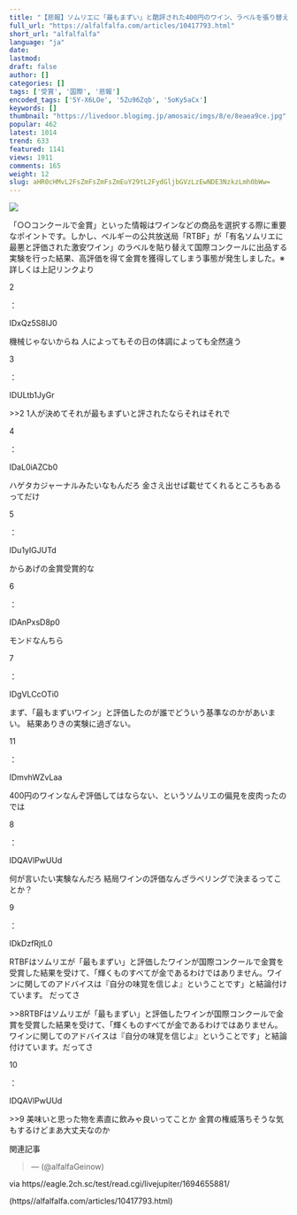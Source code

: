 ```yaml
---
title: "【悲報】ソムリエに「最もまずい」と酷評された400円のワイン、ラベルを張り替えるだけで国際コンクールで金賞を受賞 "
full_url: "https://alfalfalfa.com/articles/10417793.html"
short_url: "alfalfalfa"
language: "ja"
date: 
lastmod: 
draft: false
author: []
categories: []
tags: ['受賞', '国際', '悲報']
encoded_tags: ['5Y-X6LOe', '5Zu96Zqb', '5oKy5aCx']
keywords: []
thumbnail: "https://livedoor.blogimg.jp/amosaic/imgs/8/e/8eaea9ce.jpg"
popular: 462
latest: 1014
trend: 633
featured: 1141
views: 1911
comments: 165
weight: 12
slug: aHR0cHMvL2FsZmFsZmFsZmEuY29tL2FydGljbGVzLzEwNDE3NzkzLmh0bWw=
---
```


![](https://livedoor.blogimg.jp/amosaic/imgs/8/e/8eaea9ce.jpg)

<div><p>「○○コンクールで金賞」といった情報はワインなどの商品を選択する際に重要なポイントです。しかし、ベルギーの公共放送局「RTBF」が「有名ソムリエに最悪と評価された激安ワイン」のラベルを貼り替えて国際コンクールに出品する実験を行った結果、高評価を得て金賞を獲得してしまう事態が発生しました。※詳しくは上記リンクより</p><p class='res_info'><p class='res_num'>2</p>：<p class='res_name'></p><p class='res_matome'><p class='res_id'>IDxQz5S8IJ0</p></p></p> <p class='res_body_r1'>機械じゃないからね 人によってもその日の体調によっても全然違う</p> <p class='res_info'><p class='res_num'>3</p>：<p class='res_name'></p><p class='res_matome'><p class='res_id'>IDULtb1JyGr</p></p></p> <p class='res_body_r2'>>>2 1人が決めてそれが最もまずいと評されたならそれはそれで</p> <p class='res_info'><p class='res_num'>4</p>：<p class='res_name'></p><p class='res_matome'><p class='res_id'>IDaL0iAZCb0</p></p></p> <p class='res_body'>ハゲタカジャーナルみたいなもんだろ 金さえ出せば載せてくれるところもあるってだけ</p> <p class='res_info'><p class='res_num'>5</p>：<p class='res_name'></p><p class='res_matome'><p class='res_id'>IDu1yIGJUTd</p></p></p> <p class='res_body'>からあげの金賞受賞的な</p> <p class='res_info'><p class='res_num'>6</p>：<p class='res_name'></p><p class='res_matome'><p class='res_id'>IDAnPxsD8p0</p></p></p> <p class='res_body'>モンドなんちら</p> <p class='res_info'><p class='res_num'>7</p>：<p class='res_name'></p><p class='res_matome'><p class='res_id'>IDgVLCcOTi0</p></p></p> <p class='res_body'>まず、「最もまずいワイン」と評価したのが誰でどういう基準なのかがあいまい。 結果ありきの実験に過ぎない。</p> <p class='res_info'><p class='res_num'>11</p>：<p class='res_name'></p><p class='res_matome'><p class='res_id'>IDmvhWZvLaa</p></p></p> <p class='res_body'>400円のワインなんぞ評価してはならない、というソムリエの偏見を皮肉ったのでは</p> <p class='res_info'><p class='res_num'>8</p>：<p class='res_name'></p><p class='res_matome'><p class='res_id'>IDQAVlPwUUd</p></p></p> <p class='res_body_r1'>何が言いたい実験なんだろ 結局ワインの評価なんざラベリングで決まるってことか？</p> <p class='res_info'><p class='res_num'>9</p>：<p class='res_name'></p><p class='res_matome'><p class='res_id'>IDkDzfRjtL0</p></p></p> RTBFはソムリエが「最もまずい」と評価したワインが国際コンクールで金賞を受賞した結果を受けて、「輝くものすべてが金であるわけではありません。ワインに関してのアドバイスは『自分の味覚を信じよ』ということです」と結論付けています。 だってさ <p class='in_ads'></p> <p>>>8RTBFはソムリエが「最もまずい」と評価したワインが国際コンクールで金賞を受賞した結果を受けて、「輝くものすべてが金であるわけではありません。ワインに関してのアドバイスは『自分の味覚を信じよ』ということです」と結論付けています。だってさ</p> <p class='res_info'><p class='res_num'>10</p>：<p class='res_name'></p><p class='res_matome'><p class='res_id'>IDQAVlPwUUd</p></p></p> <p class='res_body_r2'>>>9 美味いと思った物を素直に飲みゃ良いってことか 金賞の権威落ちそうな気もするけどまあ大丈夫なのか</p> <p id='related-title'>関連記事</p> <p class='in_ads'></p><blockquote class='twitter-tweet'><p lang='und' dir='ltr'></p> — (@alfalfaGeinow) <a href='https//twitter.com/alfalfaGeinow/status/1702223665524609360/'></a></blockquote><p class='via'>via https//eagle.2ch.sc/test/read.cgi/livejupiter/1694655881/</p> </div>

(https//alfalfalfa.com/articles/10417793.html)
